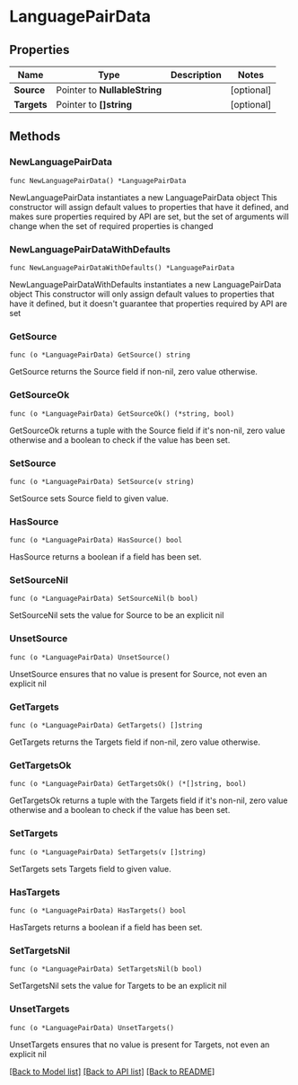 # LanguagePairData

## Properties

Name | Type | Description | Notes
------------ | ------------- | ------------- | -------------
**Source** | Pointer to **NullableString** |  | [optional] 
**Targets** | Pointer to **[]string** |  | [optional] 

## Methods

### NewLanguagePairData

`func NewLanguagePairData() *LanguagePairData`

NewLanguagePairData instantiates a new LanguagePairData object
This constructor will assign default values to properties that have it defined,
and makes sure properties required by API are set, but the set of arguments
will change when the set of required properties is changed

### NewLanguagePairDataWithDefaults

`func NewLanguagePairDataWithDefaults() *LanguagePairData`

NewLanguagePairDataWithDefaults instantiates a new LanguagePairData object
This constructor will only assign default values to properties that have it defined,
but it doesn't guarantee that properties required by API are set

### GetSource

`func (o *LanguagePairData) GetSource() string`

GetSource returns the Source field if non-nil, zero value otherwise.

### GetSourceOk

`func (o *LanguagePairData) GetSourceOk() (*string, bool)`

GetSourceOk returns a tuple with the Source field if it's non-nil, zero value otherwise
and a boolean to check if the value has been set.

### SetSource

`func (o *LanguagePairData) SetSource(v string)`

SetSource sets Source field to given value.

### HasSource

`func (o *LanguagePairData) HasSource() bool`

HasSource returns a boolean if a field has been set.

### SetSourceNil

`func (o *LanguagePairData) SetSourceNil(b bool)`

 SetSourceNil sets the value for Source to be an explicit nil

### UnsetSource
`func (o *LanguagePairData) UnsetSource()`

UnsetSource ensures that no value is present for Source, not even an explicit nil
### GetTargets

`func (o *LanguagePairData) GetTargets() []string`

GetTargets returns the Targets field if non-nil, zero value otherwise.

### GetTargetsOk

`func (o *LanguagePairData) GetTargetsOk() (*[]string, bool)`

GetTargetsOk returns a tuple with the Targets field if it's non-nil, zero value otherwise
and a boolean to check if the value has been set.

### SetTargets

`func (o *LanguagePairData) SetTargets(v []string)`

SetTargets sets Targets field to given value.

### HasTargets

`func (o *LanguagePairData) HasTargets() bool`

HasTargets returns a boolean if a field has been set.

### SetTargetsNil

`func (o *LanguagePairData) SetTargetsNil(b bool)`

 SetTargetsNil sets the value for Targets to be an explicit nil

### UnsetTargets
`func (o *LanguagePairData) UnsetTargets()`

UnsetTargets ensures that no value is present for Targets, not even an explicit nil

[[Back to Model list]](../README.md#documentation-for-models) [[Back to API list]](../README.md#documentation-for-api-endpoints) [[Back to README]](../README.md)


